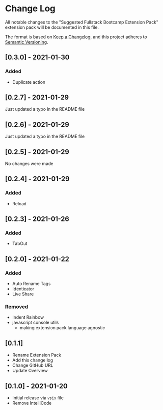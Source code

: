 # Change Log

All notable changes to the "Suggested Fullstack Bootcamp Extension Pack"
extension pack will be documented in this file.

The format is based on [Keep a Changelog](https://keepachangelog.com/en/1.0.0/),
and this project adheres to
[Semantic Versioning](https://semver.org/spec/v2.0.0.html).

## [0.3.0] - 2021-01-30

### Added

- Duplicate action

## [0.2.7] - 2021-01-29

Just updated a typo in the README file

## [0.2.6] - 2021-01-29

Just updated a typo in the README file

## [0.2.5] - 2021-01-29

No changes were made

## [0.2.4] - 2021-01-29

### Added

- Reload

## [0.2.3] - 2021-01-26

### Added

- TabOut

## [0.2.0] - 2021-01-22

### Added

- Auto Rename Tags
- Identicator
- Live Share

### Removed

- Indent Rainbow
- javascript console utils
  - making extension pack language agnostic

## [0.1.1]

- Rename Extension Pack
- Add this change log
- Change GitHub URL
- Update Overview

## [0.1.0] - 2021-01-20

- Initial release via `vsix` file
- Remove IntelliCode

